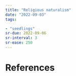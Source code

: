 ```yaml
---
title: "Religious naturalism"
date: "2022-09-03"
tags:

- "seedlings"
sr-due: 2022-09-06
sr-interval: 3
sr-ease: 250
---
```




# References